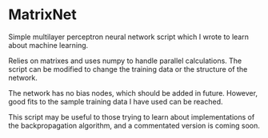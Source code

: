 # MatrixNet
Simple multilayer perceptron neural network script which I wrote to learn about machine learning.

Relies on matrixes and uses numpy to handle parallel calculations. The script can be modified to change the training data or the structure of the network. 

The network has no bias nodes, which should be added in future. However, good fits to the sample training data I have used can be reached.

This script may be useful to those trying to learn about implementations of the backpropagation algorithm, and a commentated version is coming soon.
